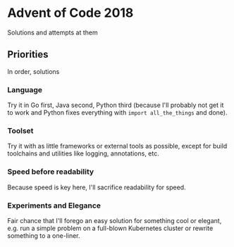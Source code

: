 # Advent of Code 2018
Solutions and attempts at them

## Priorities
In order, solutions 

### Language
Try it in Go first, Java second, Python third (because I'll probably not get it to work and Python fixes everything with `import all_the_things` and done).

### Toolset
Try it with as little frameworks or external tools as possible, except for build toolchains and utilities like logging, annotations, etc.

### Speed before readability
Because speed is key here, I'll sacrifice readability for speed.

### Experiments and Elegance
Fair chance that I'll forego an easy solution for something cool or elegant, e.g. run a simple problem on a full-blown Kubernetes cluster or rewrite something to a one-liner.
